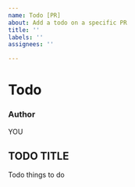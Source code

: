 ```yaml
---
name: Todo [PR]
about: Add a todo on a specific PR
title: ''
labels: ''
assignees: ''

---
```


# Todo

### Author
YOU

## TODO TITLE
Todo things to do

